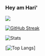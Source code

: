 ### Hey am Hari'

![](https://komarev.com/ghpvc/?username=harijoshi07)

[![GitHub Streak](https://streak-stats.demolab.com/?user=harijoshi07&theme=highcontrast)](https://git.io/streak-stats)


![Stats](https://github-readme-stats.vercel.app/api?username=harijoshi07&show_icons=true&locale=en&theme=highcontrast)

[![Top Langs](https://github-readme-stats.vercel.app/api/top-langs?username=harijoshi07&show_icons=true&locale=en&layout=compact&theme=highcontrast
)]






<!--
**harijoshi07/harijoshi07** is a ✨ _special_ ✨ repository because its `README.md` (this file) appears on your GitHub profile.

Here are some ideas to get you started:

- 🔭 I’m currently working on 
- 🌱 I’m currently learning ...
- 👯 I’m looking to collaborate on ...
- 🤔 I’m looking for help with ...
- 💬 Ask me about ...
- 📫 How to reach me: ...
- 😄 Pronouns: ...
- ⚡ Fun fact: ...
-->
